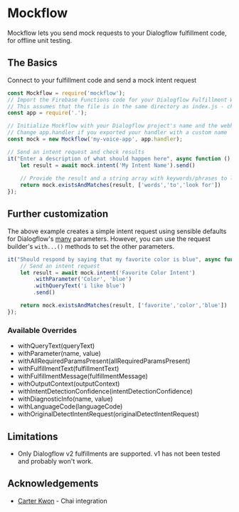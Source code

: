 # Mockflow
Mockflow lets you send mock requests to your Dialogflow fulfillment code, for offline unit testing.

## The Basics
Connect to your fulfillment code and send a mock intent request
```javascript
const Mockflow = require('mockflow');
// Import the Firebase Functions code for your Dialogflow Fulfillment Webhook
// This assumes that the file is in the same directory as index.js - change as necessary
const app = require('.');

// Initialize Mockflow with your Dialogflow project's name and the webhook handler
// Change app.handler if you exported your handler with a custom name
const mock = new Mockflow('my-voice-app', app.handler);

// Send an intent request and check results
it("Enter a description of what should happen here", async function () {
    let result = await mock.intent('My Intent Name').send()
    
    // Provide the result and a string array with keywords/phrases to look for in in the response
    return mock.existsAndMatches(result, ['words','to','look for'])
});
```

## Further customization
The above example creates a simple intent request using sensible defaults for Dialogflow's [many](https://dialogflow.com/docs/fulfillment#request) parameters. However, you can use the request builder's `with...()` methods to set the other parameters.
```javascript
it("Should respond by saying that my favorite color is blue", async function () {
    // Send an intent request
    let result = await mock.intent('Favorite Color Intent')
        .withParameter('Color', 'blue')
        .withQueryText('i like blue')
        .send()

    return mock.existsAndMatches(result, ['favorite','color','blue'])
});
```

### Available Overrides
* withQueryText(queryText)
* withParameter(name, value)
* withAllRequiredParamsPresent(allRequiredParamsPresent)
* withFulfillmentText(fulfillmentText)
* withFulfillmentMessage(fulfillmentMessage)
* withOutputContext(outputContext)
* withIntentDetectionConfidence(intentDetectionConfidence)
* withDiagnosticInfo(name, value)
* withLanguageCode(languageCode)
* withOriginalDetectIntentRequest(originalDetectIntentRequest)

## Limitations
* Only Dialogflow v2 fulfillments are supported. v1 has not been tested and probably won't work.

## Acknowledgements
* [Carter Kwon](https://github.com/CarterKwon) - Chai integration
